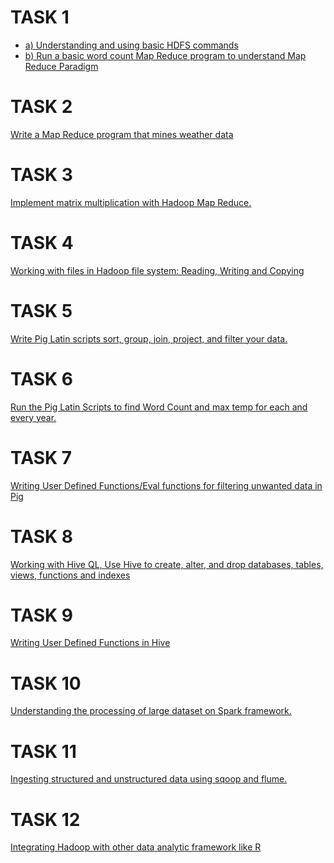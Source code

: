 # TASK 1
- [a) Understanding and using basic HDFS commands](https://github.com/prabhasg03/Task-Codes/tree/Big-Data-Analytics-Lab/Task%201/1A)
- [b) Run a basic word count Map Reduce program to understand Map Reduce Paradigm](https://github.com/prabhasg03/Task-Codes/blob/Big-Data-Analytics-Lab/Task%201/1B)
# TASK 2
[Write a Map Reduce program that mines weather data](https://github.com/prabhasg03/Task-Codes/blob/Big-Data-Analytics-Lab/Task%202/)
# TASK 3
[Implement matrix multiplication with Hadoop Map Reduce.]()
# TASK 4
[Working with files in Hadoop file system: Reading, Writing and Copying](https://github.com/prabhasg03/Task-Codes/blob/Big-Data-Analytics-Lab/Task%204/)
# TASK 5
[Write Pig Latin scripts sort, group, join, project, and filter your data.](https://github.com/prabhasg03/Task-Codes/blob/Big-Data-Analytics-Lab/Task%205/)
# TASK 6
[Run the Pig Latin Scripts to find Word Count and max temp for each and every year.](https://github.com/prabhasg03/Task-Codes/blob/Big-Data-Analytics-Lab/Task%206/)
# TASK 7
[Writing User Defined Functions/Eval functions for filtering unwanted data in Pig](https://github.com/prabhasg03/Task-Codes/tree/Big-Data-Analytics-Lab/Task%207)
# TASK 8
[Working with Hive QL, Use Hive to create, alter, and drop databases, tables, views, functions and indexes]()
# TASK 9
[Writing User Defined Functions in Hive]()
# TASK 10
[Understanding the processing of large dataset on Spark framework.]()
# TASK 11
[Ingesting structured and unstructured data using sqoop and flume.]()
# TASK 12
[Integrating Hadoop with other data analytic framework like R]()

